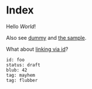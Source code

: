 # Index

Hello *World*!

Also see [dummy](dummy.html) and [the sample](markdown_sample.html).

What about [linking via id](did:3d5b5cf8b9508ba83556e746edba4f6e)?

```docdustry-docmeta
id: foo
status: draft
blub: 42
tag: mayhem
tag: flubber
```

